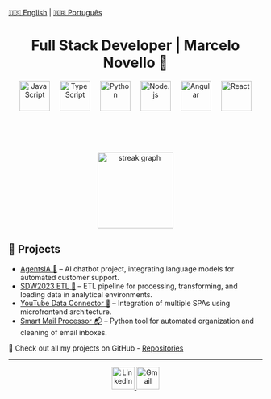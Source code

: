 [🇺🇸 English](./README_EN.md) | [🇧🇷 Português](./README.md)

<h1 align="center">Full Stack Developer | Marcelo Novello 👋</h1>
<div align="center">
</div>
<div align="center">
<img src="https://skillicons.dev/icons?i=js" height="60" alt="JavaScript" />
<img width="12" />
<img src="https://skillicons.dev/icons?i=ts" height="60" alt="TypeScript" />
<img width="12" />
<img src="https://skillicons.dev/icons?i=py" height="60" alt="Python" />
<img width="12" />
<img src="https://skillicons.dev/icons?i=nodejs" height="60" alt="Node.js" />
<img width="12" />
<img src="https://skillicons.dev/icons?i=angular" height="60" alt="Angular" />
<img width="12" />
<img src="https://skillicons.dev/icons?i=react" height="60" alt="React" />
</div>

<br><br><br>

<div align="center">
<img src="https://github-readme-streak-stats-eight.vercel.app/?user=marcelonovello&theme=dark&hide_border=true" height="150" alt="streak graph" />
</div>


## 📂 Projects
- [AgentsIA 🤖](https://github.com/marcelonovello/AgentsIA) – AI chatbot project, integrating language models for automated customer support.
- [SDW2023 ETL 🔄](https://github.com/marcelonovello/sdw2023-etl) – ETL pipeline for processing, transforming, and loading data in analytical environments.
- [YouTube Data Connector 🧩](https://github.com/marcelonovello/YouTube-Data-Connector) – Integration of multiple SPAs using microfrontend architecture.
- [Smart Mail Processor 📬](https://github.com/marcelonovello/Smart-Mail-Processor) – Python tool for automated organization and cleaning of email inboxes.

🔗 Check out all my projects on GitHub - [Repositories](https://github.com/marcelonovello?tab=repositories)

---

<div align="center">
    
<a href="https://linkedin.com/in/marcelo-novello" target="_blank">
  <img src="https://skillicons.dev/icons?i=linkedin" height="45" alt="LinkedIn" />
</a>
<a href="mailto:mardevfstack@gmail.com" target="_blank">
  <img src="https://skillicons.dev/icons?i=gmail" height="45" alt="Gmail" />
</a>
</div>
<br>


